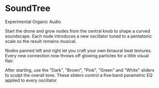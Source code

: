 # SoundTree
Experimental Organic Audio

Start the drone and grow nodes from the central knob to shape a curved soundscape. Each node introduces a new oscillator tuned to a pentatonic scale so the result remains musical.

Nodes panned left and right let you craft your own binaural beat textures. Every new connection now throws off glowing particles for a little visual flair.

After starting, use the "Dark", "Brown", "Pink", "Green" and "White" sliders to sculpt the overall tone. These sliders control a five‑band parametric EQ applied to every oscillator.
